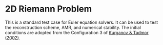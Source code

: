 # 2D Riemann Problem

This is a standard test case for Euler equation solvers. It can be used to test the reconstruction scheme, AMR, and numerical stability. The initial conditions are adopted from the Configuration 3 of [Kurganov & Tadmor (2002)](https://doi.org/10.1002/num.10025).
